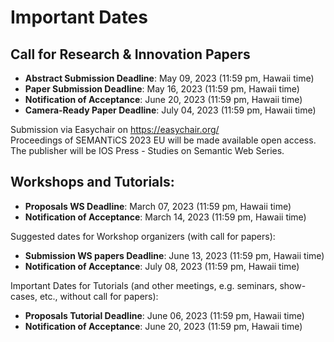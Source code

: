# Important Dates

## Call for Research & Innovation Papers  
* **Abstract Submission Deadline**: May 09, 2023 (11:59 pm, Hawaii time)
* **Paper Submission Deadline**: May 16, 2023 (11:59 pm, Hawaii time)
* **Notification of Acceptance**: June 20, 2023 (11:59 pm, Hawaii time)
* **Camera-Ready Paper Deadline**: July 04, 2023 (11:59 pm, Hawaii time)

Submission via Easychair on https://easychair.org/  
Proceedings of SEMANTiCS 2023 EU will be made available open access. The publisher will be IOS Press - Studies on Semantic Web Series.


## Workshops and Tutorials:
* **Proposals WS Deadline**: March 07, 2023 (11:59 pm, Hawaii time)
* **Notification of Acceptance**: March 14, 2023 (11:59 pm, Hawaii time)

Suggested dates for Workshop organizers (with call for papers):
* **Submission WS papers Deadline**: June 13, 2023 (11:59 pm, Hawaii time)
* **Notification of Acceptance**: July 08, 2023 (11:59 pm, Hawaii time)

Important Dates for Tutorials (and other meetings, e.g. seminars, show-cases, etc., without call for papers):  
* **Proposals Tutorial Deadline**: June 06, 2023 (11:59 pm, Hawaii time)
* **Notification of Acceptance**: June 20, 2023 (11:59 pm, Hawaii time)